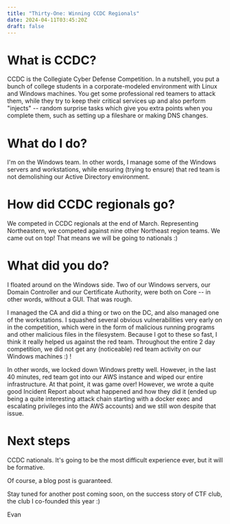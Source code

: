 ```yaml
---
title: "Thirty-One: Winning CCDC Regionals"
date: 2024-04-11T03:45:20Z
draft: false
---
```


# What is CCDC?
CCDC is the Collegiate Cyber Defense Competition. In a nutshell, you put a bunch of college students in a corporate-modeled environment with Linux and Windows machines. You get some professional red teamers to attack them, while they try to keep their critical services up and also perform "injects" -- random surprise tasks which
give you extra points when you complete them, such as setting up a fileshare or making DNS changes.

# What do I do?
I'm on the Windows team. In other words, I manage some of the Windows servers and workstations, while ensuring (trying to ensure) that red team is not demolishing our Active Directory environment.

# How did CCDC regionals go?
We competed in CCDC regionals at the end of March. Representing Northeastern, we competed against nine other Northeast region teams. We came out on top! That means we will be going to nationals :)

# What did you do?
I floated around on the Windows side. Two of our Windows servers, our Domain Controller and our Certificate Authority, were both on Core -- in other words, without a GUI. That was rough.

I managed the CA and did a thing or two on the DC, and also managed one of the workstations. I squashed several obvious vulnerabilities very early on in the competition, which were in the form of malicious running programs and other malicious files in the filesystem.
Because I got to these so fast, I think it really helped us against the red team. Throughout the entire 2 day competition, we did not get any (noticeable) red team activity on our Windows machines :) !

In other words, we locked down Windows pretty well. However, in the last 40 minutes, red team got into our AWS instance and wiped our entire infrastructure. At that point, it was game over! However, we wrote a quite good Incident Report about what happened and how they did it (ended up being
a quite interesting attack chain starting with a docker exec and escalating privileges into the AWS accounts) and we still won despite that issue.

# Next steps
CCDC nationals. It's going to be the most difficult experience ever, but it will be formative.

Of course, a blog post is guaranteed.

Stay tuned for another post coming soon, on the success story of CTF club, the club I co-founded this year :)

Evan
